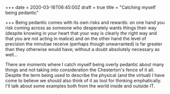 +++
date = 2020-03-16T06:45:00Z
draft = true
title = "Catching myself being pedantic"

+++
Being pedantic comes with its own risks and rewards: on one hand you risk coming across as someone who desperately wants things their way (despite knowing in your heart that your way is clearly _the_ right way and that you are not acting in malice) and on the other hand the level of precision the minutiae receive (perhaps though unwarranted) is far greater than they otherwise would have; without a doubt absolutely necessary as well...

There are moments where I catch myself being overly pedantic about many things and not taking into consideration the Chesterton's fence of it all. Despite the term being used to describe the physical (and the virtual) I have come to believe we should also think of it as tool for thinking emphatically. I'll talk about some examples both from the world inside and outside IT.